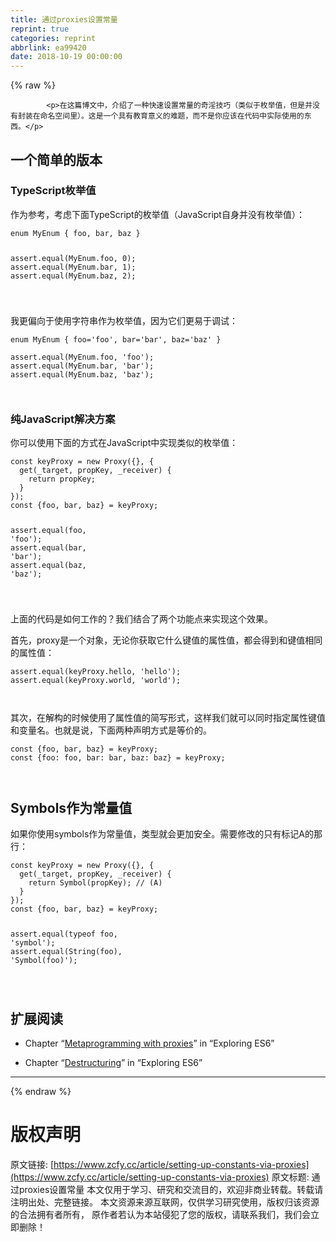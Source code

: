 ```yaml
---
title: 通过proxies设置常量
reprint: true
categories: reprint
abbrlink: ea99420
date: 2018-10-19 00:00:00
---
```


{% raw %}

            <p>在这篇博文中，介绍了一种快速设置常量的奇淫技巧（类似于枚举值，但是并没有封装在命名空间里）。这是一个具有教育意义的难题，而不是你应该在代码中实际使用的东西。</p>
<h2>一个简单的版本</h2>
<h3>TypeScript枚举值</h3>
<p>作为参考，考虑下面TypeScript的枚举值（JavaScript自身并没有枚举值）：</p>
<pre><code class="hljs crystal"><span class="hljs-class"><span class="hljs-keyword">enum</span> <span class="hljs-title">MyEnum</span> { <span class="hljs-title">foo</span>, <span class="hljs-title">bar</span>, <span class="hljs-title">baz</span> }</span>

assert.equal(MyEnum.foo, <span class="hljs-number">0</span>);
assert.equal(MyEnum.bar, <span class="hljs-number">1</span>);
assert.equal(MyEnum.baz, <span class="hljs-number">2</span>);


</code></pre><p>我更偏向于使用字符串作为枚举值，因为它们更易于调试：</p>
<pre><code class="hljs groovy"><span class="hljs-class"><span class="hljs-keyword">enum</span> <span class="hljs-title">MyEnum</span> {</span> foo=<span class="hljs-string">'foo'</span>, bar=<span class="hljs-string">'bar'</span>, baz=<span class="hljs-string">'baz'</span> }

<span class="hljs-keyword">assert</span>.equal(MyEnum.foo, <span class="hljs-string">'foo'</span>);
<span class="hljs-keyword">assert</span>.equal(MyEnum.bar, <span class="hljs-string">'bar'</span>);
<span class="hljs-keyword">assert</span>.equal(MyEnum.baz, <span class="hljs-string">'baz'</span>);


</code></pre><h3>纯JavaScript解决方案</h3>
<p>你可以使用下面的方式在JavaScript中实现类似的枚举值：</p>
<pre><code class="hljs dart"><span class="hljs-keyword">const</span> keyProxy = <span class="hljs-keyword">new</span> Proxy({}, {
  <span class="hljs-keyword">get</span>(_target, propKey, _receiver) {
    <span class="hljs-keyword">return</span> propKey;
  }
});
<span class="hljs-keyword">const</span> {foo, bar, baz} = keyProxy;

<span class="hljs-keyword">assert</span>.equal(foo, <span class="hljs-string">'foo'</span>);
<span class="hljs-keyword">assert</span>.equal(bar, <span class="hljs-string">'bar'</span>);
<span class="hljs-keyword">assert</span>.equal(baz, <span class="hljs-string">'baz'</span>);


</code></pre><p>上面的代码是如何工作的？我们结合了两个功能点来实现这个效果。</p>
<p>首先，proxy是一个对象，无论你获取它什么键值的属性值，都会得到和键值相同的属性值：</p>
<pre><code class="hljs aspectj"><span class="hljs-keyword">assert</span>.equal(keyProxy.hello, <span class="hljs-string">'hello'</span>);
<span class="hljs-keyword">assert</span>.equal(keyProxy.world, <span class="hljs-string">'world'</span>);


</code></pre><p>其次，在解构的时候使用了属性值的简写形式，这样我们就可以同时指定属性键值和变量名。也就是说，下面两种声明方式是等价的。</p>
<pre><code class="hljs mipsasm">const {foo, <span class="hljs-keyword">bar, </span><span class="hljs-keyword">baz} </span>= keyProxy<span class="hljs-comment">;</span>
const {foo: foo, <span class="hljs-keyword">bar: </span><span class="hljs-keyword">bar, </span><span class="hljs-keyword">baz: </span><span class="hljs-keyword">baz} </span>= keyProxy<span class="hljs-comment">;</span>


</code></pre><h2>Symbols作为常量值</h2>
<p>如果你使用symbols作为常量值，类型就会更加安全。需要修改的只有标记A的那行：</p>
<pre><code class="hljs dart"><span class="hljs-keyword">const</span> keyProxy = <span class="hljs-keyword">new</span> Proxy({}, {
  <span class="hljs-keyword">get</span>(_target, propKey, _receiver) {
    <span class="hljs-keyword">return</span> <span class="hljs-built_in">Symbol</span>(propKey); <span class="hljs-comment">// (A)</span>
  }
});
<span class="hljs-keyword">const</span> {foo, bar, baz} = keyProxy;

<span class="hljs-keyword">assert</span>.equal(typeof foo, <span class="hljs-string">'symbol'</span>);
<span class="hljs-keyword">assert</span>.equal(<span class="hljs-built_in">String</span>(foo), <span class="hljs-string">'Symbol(foo)'</span>);


</code></pre><h2>扩展阅读</h2>
<ul>
<li><p>Chapter “<a href="http://exploringjs.com/es6/ch_proxies.html">Metaprogramming with proxies</a>” in “Exploring ES6”</p>
</li>
<li><p>Chapter “<a href="http://exploringjs.com/es6/ch_destructuring.html">Destructuring</a>” in “Exploring ES6”</p>
</li>
</ul>
<hr>

          
{% endraw %}

# 版权声明
原文链接: [https://www.zcfy.cc/article/setting-up-constants-via-proxies](https://www.zcfy.cc/article/setting-up-constants-via-proxies)
原文标题: 通过proxies设置常量
本文仅用于学习、研究和交流目的，欢迎非商业转载。转载请注明出处、完整链接。
本文资源来源互联网，仅供学习研究使用，版权归该资源的合法拥有者所有，
原作者若认为本站侵犯了您的版权，请联系我们，我们会立即删除！
